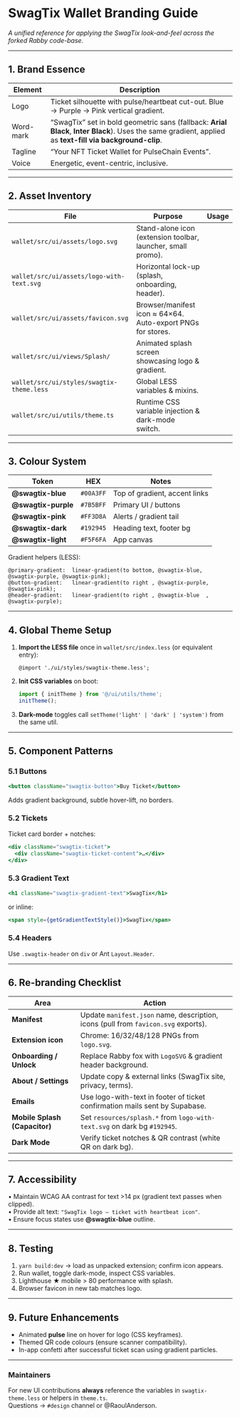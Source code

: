 # SwagTix Wallet Branding Guide  
_A unified reference for applying the SwagTix look-and-feel across the forked Rabby code-base._

---

## 1. Brand Essence

| Element | Description |
|---------|-------------|
| Logo    | Ticket silhouette with pulse/heartbeat cut-out. Blue → Purple → Pink vertical gradient. |
| Word-mark| “SwagTix” set in bold geometric sans (fallback: **Arial Black**, **Inter Black**). Uses the same gradient, applied as **text-fill via background-clip**. |
| Tagline | “Your NFT Ticket Wallet for PulseChain Events”. |
| Voice   | Energetic, event-centric, inclusive. |

---

## 2. Asset Inventory

| File | Purpose | Usage |
|------|---------|-------|
| `wallet/src/ui/assets/logo.svg` | Stand-alone icon (extension toolbar, launcher, small promo). |
| `wallet/src/ui/assets/logo-with-text.svg` | Horizontal lock-up (splash, onboarding, header). |
| `wallet/src/ui/assets/favicon.svg` | Browser/manifest icon ≈ 64×64. Auto-export PNGs for stores. |
| `wallet/src/ui/views/Splash/` | Animated splash screen showcasing logo & gradient. |
| `wallet/src/ui/styles/swagtix-theme.less` | Global LESS variables & mixins. |
| `wallet/src/ui/utils/theme.ts` | Runtime CSS variable injection & dark-mode switch. |

---

## 3. Colour System

| Token | HEX | Notes |
|-------|-----|-------|
| **@swagtix-blue** | `#00A3FF` | Top of gradient, accent links |
| **@swagtix-purple** | `#7B5BFF` | Primary UI / buttons |
| **@swagtix-pink** | `#FF3D8A` | Alerts / gradient tail |
| **@swagtix-dark** | `#192945` | Heading text, footer bg |
| **@swagtix-light** | `#F5F6FA` | App canvas |

Gradient helpers (LESS):

```less
@primary-gradient:  linear-gradient(to bottom, @swagtix-blue, @swagtix-purple, @swagtix-pink);
@button-gradient:   linear-gradient(to right , @swagtix-purple, @swagtix-pink);
@header-gradient:   linear-gradient(to right , @swagtix-blue  , @swagtix-purple);
```

---

## 4. Global Theme Setup

1. **Import the LESS file** once in `wallet/src/index.less` (or equivalent entry):
   ```less
   @import './ui/styles/swagtix-theme.less';
   ```
2. **Init CSS variables** on boot:
   ```ts
   import { initTheme } from '@/ui/utils/theme';
   initTheme();
   ```
3. **Dark-mode** toggles call `setTheme('light' | 'dark' | 'system')` from the same util.

---

## 5. Component Patterns

### 5.1 Buttons
```jsx
<button className="swagtix-button">Buy Ticket</button>
```
Adds gradient background, subtle hover-lift, no borders.

### 5.2 Tickets
Ticket card border + notches:
```jsx
<div className="swagtix-ticket">
  <div className="swagtix-ticket-content">…</div>
</div>
```

### 5.3 Gradient Text
```jsx
<h1 className="swagtix-gradient-text">SwagTix</h1>
```
or inline:
```jsx
<span style={getGradientTextStyle()}>SwagTix</span>
```

### 5.4 Headers
Use `.swagtix-header` on `div` or Ant `Layout.Header`.

---

## 6. Re-branding Checklist

| Area | Action |
|------|--------|
| **Manifest** | Update `manifest.json` name, description, icons (pull from `favicon.svg` exports). |
| **Extension icon** | Chrome: 16/32/48/128 PNGs from `logo.svg`. |
| **Onboarding / Unlock** | Replace Rabby fox with `LogoSVG` & gradient header background. |
| **About / Settings** | Update copy & external links (SwagTix site, privacy, terms). |
| **Emails** | Use logo-with-text in footer of ticket confirmation mails sent by Supabase. |
| **Mobile Splash (Capacitor)** | Set `resources/splash.*` from `logo-with-text.svg` on dark bg `#192945`. |
| **Dark Mode** | Verify ticket notches & QR contrast (white QR on dark bg). |

---

## 7. Accessibility

• Maintain WCAG AA contrast for text >14 px (gradient text passes when clipped).  
• Provide alt text: `"SwagTix logo – ticket with heartbeat icon"`.  
• Ensure focus states use **@swagtix-blue** outline.

---

## 8. Testing

1. `yarn build:dev` → load as unpacked extension; confirm icon appears.  
2. Run wallet, toggle dark-mode, inspect CSS variables.  
3. Lighthouse ★ mobile > 80 performance with splash.  
4. Browser favicon in new tab matches logo.  

---

## 9. Future Enhancements

- Animated **pulse** line on hover for logo (CSS keyframes).  
- Themed QR code colours (ensure scanner compatibility).  
- In-app confetti after successful ticket scan using gradient particles.

---

### Maintainers

For new UI contributions **always** reference the variables in `swagtix-theme.less` or helpers in `theme.ts`.  
Questions → `#design` channel or @RaoulAnderson.
